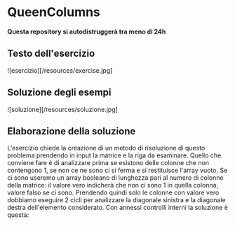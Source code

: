 # QueenColumns
**Questa repository si autodistruggerà tra meno di 24h**

## Testo dell'esercizio
![esercizio][/resources/exercise.jpg]

## Soluzione degli esempi
![soluzione][/resources/soluzione.jpg]

## Elaborazione della soluzione
L'esercizio chiede la creazione di un metodo di risoluzione di questo problema prendendo in input la matrice e la riga da esaminare.
Quello che conviene fare è di analizzare prima se esistono delle colonne che non contengono 1, se non ce ne sono ci si ferma e si restituisce l'array vuoto.
Se ci sono useremo un array booleano di lunghezza pari al numero di colonne della matrice: il valore vero indicherà che non ci sono 1 in quella colonna, valore falso se ci sono.
Prendendo quindi solo le colonne con valore vero dobbiamo eseguire 2 cicli per analizzare la diagonale sinistra e la diagonale destra dell'elemento considerato.
Con annessi controlli interni la soluzione è questa:
```

```

